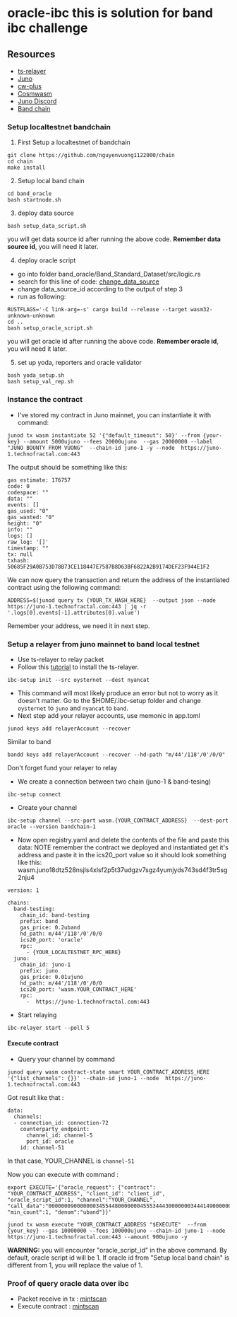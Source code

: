 # oracle-ibc this is solution for band ibc challenge

## Resources
- [ts-relayer](https://github.com/confio/ts-relayer)
- [Juno](https://github.com/CosmosContracts/juno)
- [cw-plus](https://github.com/CosmWasm/cw-plus)
- [Cosmwasm](https://docs.cosmwasm.com/docs/0.14/getting-started/installation/)
- [Juno Discord](https://discord.gg/V9nEY4Ca)
- [Band chain](https://github.com/bandprotocol/chain)

### Setup localtestnet bandchain 
1. First Setup a localtestnet of bandchain
```
git clone https://github.com/nguyenvuong1122000/chain
cd chain
make install
```

2. Setup local band chain
```
cd band_oracle
bash startnode.sh
```

3. deploy data source
```
bash setup_data_script.sh
```

you will get data source id after running the above code. __Remember data source id__, you will need it later. 

4. deploy oracle script
* go into folder band_oracle/Band_Standard_Dataset/src/logic.rs
* search for this line of code:
[change_data_source](change_data_source.png)
* change data_source_id according to the output of step 3
* run as following:
```
RUSTFLAGS='-C link-arg=-s' cargo build --release --target wasm32-unknown-unknown
cd ..
bash setup_oracle_script.sh
```

you will get oracle id after running the above code. __Remember oracle id__, you will need it later. 

5. set up yoda, reporters and oracle validator
```
bash yoda_setup.sh
bash setup_val_rep.sh
```
### Instance the contract
- I've stored my contract in Juno mainnet, you can instantiate it with command:
```
junod tx wasm instantiate 52 '{"default_timeout": 50}' --from {your-key} --amount 5000ujuno --fees 20000ujuno  --gas 20000000 --label "JUNO BOUNTY FROM VUONG"  --chain-id juno-1 -y --node  https://juno-1.technofractal.com:443
```
The output should be something like this:
```
gas estimate: 176757
code: 0
codespace: ""
data: ""
events: []
gas_used: "0"
gas_wanted: "0"
height: "0"
info: ""
logs: []
raw_log: '[]'
timestamp: ""
tx: null
txhash: 50685F29A0B753D78B73CE118447E7587B8D63BF6822A2B9174DEF23F944E1F2
```
We can now query the transaction and return the address of the instantiated contract using the following command:
```
ADDRESS=$(junod query tx {YOUR_TX_HASH_HERE}  --output json --node  https://juno-1.technofractal.com:443 | jq -r '.logs[0].events[-1].attributes[0].value')
```
Remember your address, we need it in next step.

### Setup a relayer from juno mainnet to band local testnet  
- Use ts-relayer to relay packet
- Follow this [tutorial](https://github.com/confio/ts-relayer)  to install the ts-relayer. 
```
ibc-setup init --src oysternet --dest nyancat
```
- This command will most likely produce an error but not to worry as it doesn't matter. Go to the $HOME/.ibc-setup folder and change `oysternet` to `juno` and `nyancat` to `band`. 
- Next step add your relayer accounts, use memonic in app.toml
```
junod keys add relayerAccount --recover
```
Similar to band 
```
bandd keys add relayerAccount --recover --hd-path "m/44'/118'/0'/0/0" 
```
Don't forget fund your relayer to relay

- We create a connection between two chain (juno-1 & band-tesing)
```
ibc-setup connect
```
- Create your channel
```
ibc-setup channel --src-port wasm.{YOUR_CONTRACT_ADDRESS}  --dest-port oracle --version bandchain-1
```
- Now open registry.yaml and delete the contents of the file and paste this data:
NOTE remember the contract we deployed and instantiated get it's address and paste it in the ics20_port value so it should look something like this: wasm.juno18dtz528nsjls4xlsf2p5t37udgzv7sgz4yumjyds743sd4f3tr5sg2nju4

```
version: 1

chains:
  band-testing:
    chain_id: band-testing
    prefix: band
    gas_price: 0.2uband
    hd_path: m/44'/118'/0'/0/0
    ics20_port: 'oracle'
    rpc:
      - {YOUR_LOCALTESTNET_RPC_HERE}
  juno:
    chain_id: juno-1
    prefix: juno
    gas_price: 0.01ujuno
    hd_path: m/44'/118'/0'/0/0
    ics20_port: 'wasm.YOUR_CONTRACT_HERE'
    rpc:
      -  https://juno-1.technofractal.com:443
```
- Start relaying
```
ibc-relayer start --poll 5
```

#### Execute contract
- Query your channel by command
```
junod query wasm contract-state smart YOUR_CONTRACT_ADDRESS_HERE '{"list_channels": {}}' --chain-id juno-1 --node  https://juno-1.technofractal.com:443
```
Got result like that :
```
data:
  channels:
  - connection_id: connection-72
    counterparty_endpoint:
      channel_id: channel-5
      port_id: oracle
    id: channel-51
```
In that case, YOUR_CHANNEL is `channel-51`

Now you can execute with command :
```
export EXECUTE='{"oracle_request": {"contract": "YOUR_CONTRACT_ADDRESS", "client_id": "client_id", "oracle_script_id":1, "channel":"YOUR_CHANNEL", "call_data":"000000090000000345544800000004555344430000000344414900000004555344540000000442555344000000044c494e4b00000003554e49000000045742544300000004434f4d50000000003b9aca00","ask_count":1, "min_count":1, "denom":"uband"}}'

junod tx wasm execute "YOUR_CONTRACT_ADDRESS "$EXECUTE"  --from {your_key} --gas 10000000 --fees 100000ujuno --chain-id juno-1 --node  https://juno-1.technofractal.com:443 --amount 900ujuno -y  
```

__WARNING:__ you will encounter "oracle_script_id" in the above command. By default, oracle script id will be 1. If oracle id from "Setup local band chain" is different from 1, you will replace the value of 1.

### 
### Proof of query oracle data over ibc
- Packet receive in tx : [mintscan](https://www.mintscan.io/juno/txs/0419C27A42844342E56EA82C70D44611E3A2D299808BD523220CD61BDE619778)
- Execute contract : [mintscan](https://www.mintscan.io/juno/txs/E9F4F8C7AA3F8D287D8C199540CF90E25E6A459A8A49E5ACF78FEF93CD7DAB1F)
